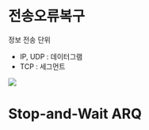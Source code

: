 # 전송오류복구
정보 전송 단위
* IP, UDP : 데이터그램
* TCP : 세그먼트

![](http://wildpup.cafe24.com/wp-content/uploads/2014/07/1-14.jpg)

# Stop-and-Wait ARQ
